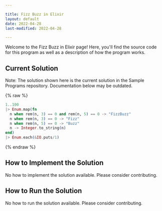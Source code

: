 ```yaml
---

title: Fizz Buzz in Elixir
layout: default
date: 2022-04-28
last-modified: 2022-04-28

---
```


Welcome to the Fizz Buzz in Elixir page! Here, you'll find the source code for this program as well as a description of how the program works.

## Current Solution

Note: The solution shown here is the current solution in the Sample Programs repository. Documentation below may be outdated.

{% raw %}

```Elixir
1..100
|> Enum.map(fn
  n when rem(n, 3) == 0 and rem(n, 5) == 0 -> "FizzBuzz"
  n when rem(n, 3) == 0 -> "Fizz"
  n when rem(n, 5) == 0 -> "Buzz"
  n -> Integer.to_string(n)
end)
|> Enum.each(&IO.puts/1)

```

{% endraw %}

## How to Implement the Solution

No how to implement the solution available. Please consider contributing.

## How to Run the Solution

No how to run the solution available. Please consider contributing.